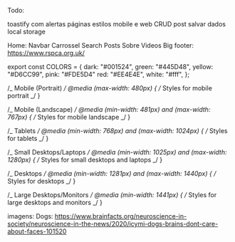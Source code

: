 Todo:

toastify com alertas
páginas
estilos mobile e web
CRUD post
salvar dados local storage

Home:
Navbar
Carrossel
Search
Posts
Sobre
Videos
Big footer: https://www.rspca.org.uk/

export const COLORS = {
dark: "#001524",
green: "#445D48",
yellow: "#D6CC99",
pink: "#FDE5D4"
red: "#EE4E4E",
white: "#fff",
};

/_ Mobile (Portrait) _/
@media (max-width: 480px) {
/_ Styles for mobile portrait _/
}

/_ Mobile (Landscape) _/
@media (min-width: 481px) and (max-width: 767px) {
/_ Styles for mobile landscape _/
}

/_ Tablets _/
@media (min-width: 768px) and (max-width: 1024px) {
/_ Styles for tablets _/
}

/_ Small Desktops/Laptops _/
@media (min-width: 1025px) and (max-width: 1280px) {
/_ Styles for small desktops and laptops _/
}

/_ Desktops _/
@media (min-width: 1281px) and (max-width: 1440px) {
/_ Styles for desktops _/
}

/_ Large Desktops/Monitors _/
@media (min-width: 1441px) {
/_ Styles for large desktops and monitors _/
}

imagens:
Dogs:
https://www.brainfacts.org/neuroscience-in-society/neuroscience-in-the-news/2020/icymi-dogs-brains-dont-care-about-faces-101520
